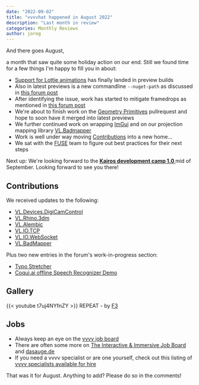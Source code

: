 ```yaml
---
date: "2022-09-02"
title: "vvvvhat happened in August 2022"
description: "Last month in review"
categories: Monthly Reviews
author: joreg
---
```


And there goes August, 

a month that saw quite some holiday action on our end. Still we found time for a few things I'm happy to fill you in about:

- [Support for Lottie animations](https://visualprogramming.net/blog/2022/introducing-lottie) has finally landed in preview builds
- Also in latest previews is a new commandline `--nuget-path` as discussed in [this forum post](https://discourse.vvvv.org/t/vvvv-projects-self-contained-vs-global-package-repositories/20754/12)
- After identifying the issue, work has started to mitigate framedrops as mentioned in [this forum post](https://discourse.vvvv.org/t/total-frame-drop-out-including-audio-dropout-glitching/20701)
- We're about to finish work on the [Geometry Primitives](https://github.com/vvvv/VL.Stride/pull/561) pullrequest and hope to soon have it merged into latest previews
- We further continued work on wrapping [ImGui](https://github.com/ocornut/imgui) and on our projection mapping library [VL.Badmapper](https://www.nuget.org/packages/VL.Badmapper)
- Work is well under way moving [Contributions](https://vvvv.org/contributions) into a new home...
- We sat with the [FUSE](https://www.thefuselab.io/) team to figure out best practices for their next steps 
  
Next up: We're looking forward to the **[Kairos development camp 1.0
](https://discourse.vvvv.org/t/vl-kairos/15506)** mid of September. Looking forward to see you there!

## Contributions
We received updates to the following:
* [VL.Devices.DigiCamControl](https://www.nuget.org/packages/VL.Devices.DigiCamControl)
* [VL.Rhino.3dm](https://www.nuget.org/packages/VL.Rhino.3dm)
* [VL.Alembic](https://www.nuget.org/packages/VL.Alembic)
* [VL.IO.TCP](https://www.nuget.org/packages/VL.IO.TCP)
* [VL.IO.WebSocket](https://www.nuget.org/packages/VL.IO.WebSocket)
* [VL.BadMapper](https://www.nuget.org/packages/VL.BadMapper)

Plus two new entries in the forum's work-in-progress section:
- [Typo Stretcher](https://discourse.vvvv.org/t/typo-stretcher/20726)
- [Coqui.ai offline Speech Recognizer Demo](https://discourse.vvvv.org/t/coqui-ai-offline-speech-recognizer-demo/20753)

## Gallery
{{< youtube t7uj4NYfnZY >}}
REPEAT - by [F3](http://f3.studio/)

## Jobs

- Always keep an eye on the [vvvv job board](https://discourse.vvvv.org/c/jobs)
- There are often some more on [The Interactive & Immersive Job Board](https://jobs.interactiveimmersive.io/?s=vvvv&post_type=job_listing&orderby=date) and [dasauge.de](https://dasauge.de/sta/Vvvv/)
- If you need a vvvv specialist or are one yourself, check out this listing of [vvvv specialists available for hire](https://vvvv.org/documentation/vvvv-specialists-available-for-hire)

That was it for August. Anything to add? Please do so in the comments!